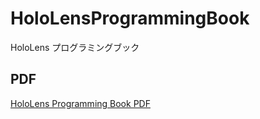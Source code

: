 # HoloLensProgrammingBook
HoloLens プログラミングブック

## PDF
[HoloLens Programming Book PDF](https://www.dropbox.com/sh/w1njqkq52h84l9l/AABe2zWP38WnRfZTcmjnjoM0a?dl=0)
